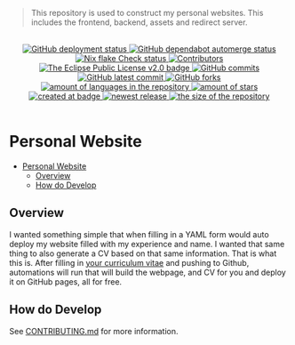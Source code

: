 > This repository is used to construct my personal websites. This includes the frontend, backend, assets and redirect server.


<br>
<div align="center">
    <!--~ Repository CI/CD ~-->
    <a href="https://github.com/homelab-Tygo-van-den-Hurk/personal-websites/actions/workflows/deploy-github-pages.yml">
        <img src="https://github.com/homelab-Tygo-van-den-Hurk/personal-websites/workflows/Deploy%20GitHub%20Pages/badge.svg?style=flat" alt="GitHub deployment status" />
    </a>
    <a href="https://github.com/homelab-Tygo-van-den-Hurk/personal-websites/actions/workflows/dependabot-automerge.yml">
        <img src="https://github.com/homelab-Tygo-van-den-Hurk/personal-websites/workflows/Dependabot%20Automerge/badge.svg?style=flat" alt="GitHub dependabot automerge status" />
    </a>
    <a href="https://github.com/homelab-Tygo-van-den-Hurk/personal-websites/actions/workflows/nix-flake-checks.yml">
        <img src="https://github.com/homelab-Tygo-van-den-Hurk/personal-websites/workflows/Nix%20Flake%20Checks/badge.svg?style=flat" alt="Nix flake Check status" />
    </a>
    <!--~ Repository Statistics ~-->
    <a href="https://github.com/homelab-Tygo-van-den-Hurk/personal-websites/graphs/contributors">
        <img src="https://img.shields.io/github/contributors/homelab-Tygo-van-den-Hurk/personal-websites?style=flat" alt="Contributors"/>
    </a>
    <a href="https://github.com/homelab-Tygo-van-den-Hurk/personal-websites/blob/main/LICENSE">
        <img src="https://img.shields.io/github/license/homelab-Tygo-van-den-Hurk/personal-websites?style=flat" alt="The Eclipse Public License v2.0 badge" />
    </a>
    <a href="https://github.com/homelab-Tygo-van-den-Hurk/personal-websites/commit">
        <img src="https://badgen.net/github/commits/homelab-Tygo-van-den-Hurk/personal-websites?style=flat" alt="GitHub commits" />
    </a>
     <a href="https://github.com/homelab-Tygo-van-den-Hurk/personal-websites/commit">
        <img src="https://badgen.net/github/last-commit/homelab-Tygo-van-den-Hurk/personal-websites?style=flat" alt="GitHub latest commit" />
    </a>
    <a href="https://github.com/homelab-Tygo-van-den-Hurk/personal-websites/network/">
        <img src="https://badgen.net/github/forks/homelab-Tygo-van-den-Hurk/personal-websites?style=flat" alt="GitHub forks" />
    </a>
    <a href="https://github.com/homelab-Tygo-van-den-Hurk/personal-websites/">
        <img src="https://img.shields.io/github/languages/count/homelab-Tygo-van-den-Hurk/personal-websites?style=flat" alt="amount of languages in the repository" />
    </a>   
    <a href="https://github.com/homelab-Tygo-van-den-Hurk/personal-websites/stargazers">
        <img src="https://img.shields.io/github/stars/homelab-Tygo-van-den-Hurk/personal-websites?style=flat" alt="amount of stars" />
    </a>
    <!--~ Repository Updates ~-->
    <a href="https://github.com/homelab-Tygo-van-den-Hurk/personal-websites/pulse">
        <img src="https://img.shields.io/github/created-at/homelab-Tygo-van-den-Hurk/personal-websites?style=flat" alt="created at badge" />
    </a>
    <a href="https://github.com/homelab-Tygo-van-den-Hurk/personal-websites/release">
        <img src="https://img.shields.io/github/release/homelab-Tygo-van-den-Hurk/personal-websites?style=flat&display_name=release" alt="newest release" />
    </a>
    <a href="https://github.com/homelab-Tygo-van-den-Hurk/personal-websites/">
        <img src="https://img.shields.io/github/repo-size/homelab-Tygo-van-den-Hurk/personal-websites?style=flat" alt="the size of the repository" />
    </a>   
</div>
<br>

# Personal Website

- [Personal Website](#personal-website)
  - [Overview](#overview)
  - [How do Develop](#how-do-develop)

## Overview 

I wanted something simple that when filling in a YAML form would auto deploy my website filled with my experience and name. I wanted that same thing to also generate a CV based on that same information. That is what this is. After filling in [your curriculum vitae](./curriculum-vitae.yaml) and pushing to Github, automations will run that will build the webpage, and CV for you and deploy it on GitHub pages, all for free.

## How do Develop

See [CONTRIBUTING.md](./CONTRIBUTING.md#how-to-develop) for more information.

